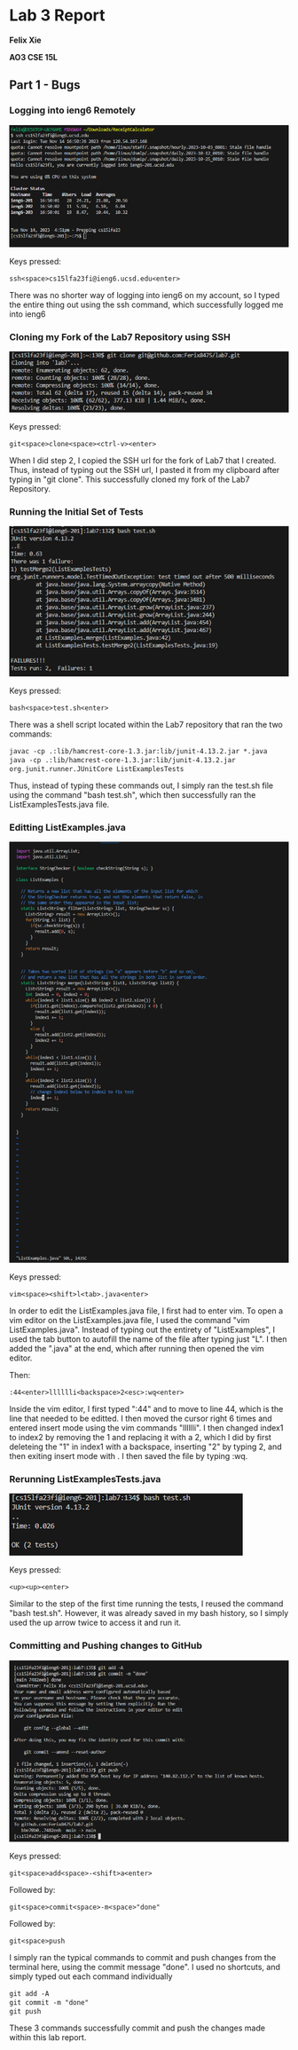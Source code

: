 # Lab 3 Report
**Felix Xie**

**AO3 CSE 15L**
## Part 1 - Bugs
### Logging into ieng6 Remotely
![Image](/Lab4Images/step4.PNG)

Keys pressed:
```
ssh<space>cs15lfa23fi@ieng6.ucsd.edu<enter>
```
There was no shorter way of logging into ieng6 on my account, so I typed the entire thing out using the ssh command, which successfully logged me into ieng6

### Cloning my Fork of the Lab7 Repository using SSH
![Image](/Lab4Images/step5.PNG)

Keys pressed:
```
git<space>clone<space><ctrl-v><enter>
```
When I did step 2, I copied the SSH url for the fork of Lab7 that I created. Thus, instead of typing out the SSH url, I pasted it from my clipboard after typing in "git clone". This successfully cloned my fork of the Lab7 Repository.

### Running the Initial Set of Tests
![Image](/Lab4Images/step6.PNG)

Keys pressed:
```
bash<space>test.sh<enter>
```
There was a shell script located within the Lab7 repository that ran the two commands: 

```
javac -cp .:lib/hamcrest-core-1.3.jar:lib/junit-4.13.2.jar *.java
java -cp .:lib/hamcrest-core-1.3.jar:lib/junit-4.13.2.jar org.junit.runner.JUnitCore ListExamplesTests
```
Thus, instead of typing these commands out, I simply ran the test.sh file using the command "bash test.sh", which then successfully ran the ListExamplesTests.java file. 

### Editting ListExamples.java
![Image](/Lab4Images/step7.PNG)

Keys pressed:
```
vim<space><shift>l<tab>.java<enter>
```
In order to edit the ListExamples.java file, I first had to enter vim. To open a vim editor on the ListExamples.java file, I used the command "vim ListExamples.java". Instead of typing out the entirety of "ListExamples", I used the tab button to autofill the name of the file after typing just "L". I then added the ".java" at the end, which after running then opened the vim editor.

Then:
```
:44<enter>lllllli<backspace>2<esc>:wq<enter>
```
Inside the vim editor, I first typed ":44" and <enter> to move to line 44, which is the line that needed to be editted. I then moved the cursor right 6 times and entered insert mode using the vim commands "lllllli". I then changed index1 to index2 by removing the 1 and replacing it with a 2, which I did by first deleteing the "1" in index1 with a backspace, inserting "2" by typing 2, and then exiting insert mode with <esc>. I then saved the file by typing :wq. 

### Rerunning ListExamplesTests.java
![Image](/Lab4Images/step8.PNG)

Keys pressed:
```
<up><up><enter>
```
Similar to the step of the first time running the tests, I reused the command "bash test.sh". However, it was already saved in my bash history, so I simply used the up arrow twice to access it and run it. 

### Committing and Pushing changes to GitHub
![Image](/Lab4Images/step9.PNG)

Keys pressed:
```
git<space>add<space>-<shift>a<enter>
```
Followed by:
```
git<space>commit<space>-m<space>"done"
```
Followed by:
```
git<space>push
```
I simply ran the typical commands to commit and push changes from the terminal here, using the commit message "done". I used no shortcuts, and simply typed out each command individually
```
git add -A
git commit -m "done"
git push
```
These 3 commands successfully commit and push the changes made within this lab report. 
